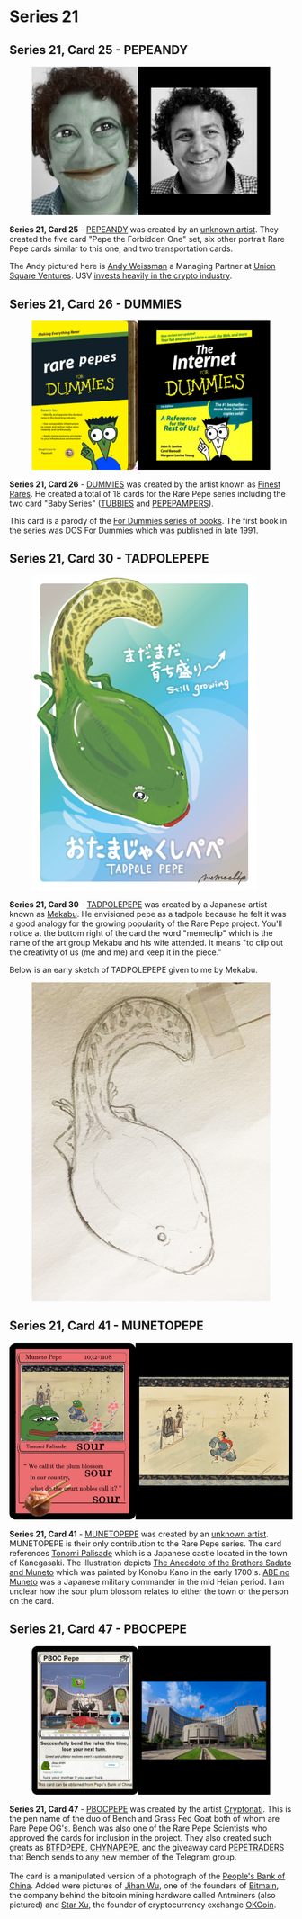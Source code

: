 # Series 21

## Series 21, Card 25 - PEPEANDY

<figure><img src="../../../.gitbook/assets/S21 C25 - PEPEANDY card and source.png" alt=""><figcaption></figcaption></figure>

**Series 21, Card 25** - [PEPEANDY](https://pepe.wtf/asset/PEPEANDY) was created by an [unknown artist](https://pepe.wtf/artists/1LHPw5hFTr8NYkE86b3F11y7vnBhmpJrts). They created the five card "Pepe the Forbidden One" set, six other portrait Rare Pepe cards similar to this one, and two transportation cards.

The Andy pictured here is [Andy Weissman](https://www.usv.com/people/andy-weissman/) a Managing Partner at [Union Square Ventures](https://www.usv.com/). USV [invests heavily in the crypto industry](https://www.theblock.co/linked/92652/union-square-ventures-crypto-2021-fund).

## Series 21, Card 26 - DUMMIES

<figure><img src="../../../.gitbook/assets/S21 C26 - DUMMIES card and source.jpg" alt=""><figcaption></figcaption></figure>

**Series 21, Card 26** - [DUMMIES](https://pepe.wtf/asset/DUMMIES) was created by the artist known as [Finest Rares](https://pepe.wtf/artists/Finest-Rares). He created a total of 18 cards for the Rare Pepe series including the two card "Baby Series" ([TUBBIES](https://pepe.wtf/asset/TUBBIES) and [PEPEPAMPERS](https://pepe.wtf/asset/PEPEPAMPERS)).&#x20;

This card is a parody of the [For Dummies series of books](https://en.wikipedia.org/wiki/For\_Dummies). The first book in the series was DOS For Dummies which was published in late 1991.&#x20;

## Series 21, Card 30 - TADPOLEPEPE

<figure><img src="../../../.gitbook/assets/S21 C30 - TADPOLEPEPE.png" alt=""><figcaption></figcaption></figure>

**Series 21, Card 30** - [TADPOLEPEPE](https://pepe.wtf/asset/TADPOLEPEPE) was created by a Japanese artist known as [Mekabu](https://pepe.wtf/artists/Mekabu). He envisioned pepe as a tadpole because he felt it was a good analogy for the growing popularity of the Rare Pepe project. You'll notice at the bottom right of the card the word "memeclip" which is the name of the art group Mekabu and his wife attended. It means "to clip out the creativity of us (me and me) and keep it in the piece."

Below is an early sketch of TADPOLEPEPE given to me by Mekabu.

<figure><img src="../../../.gitbook/assets/tadpolepepe.jpg" alt=""><figcaption></figcaption></figure>

## Series 21, Card 41 - MUNETOPEPE

![](<../../../.gitbook/assets/S21 C41 - MUNETOPEPE source and card.jpg>)

**Series 21, Card 41** - [MUNETOPEPE](https://pepe.wtf/asset/MUNETOPEPE) was created by an [unknown artist](https://pepe.wtf/artists/1HxpuXAdaWbGr81bRXE5GKKw3aPZxoxzBg). MUNETOPEPE is their only contribution to the Rare Pepe series. The card references [Tonomi Palisade](https://en.wikipedia.org/wiki/Tonomi\_Palisade) which is a Japanese castle located in the town of Kanegasaki. The illustration depicts [The Anecdote of the Brothers Sadato and Muneto](https://www.fukushima-museum.jp/abe-no-sadato-muneto/) which was painted by Konobu Kano in the early 1700's.  [ABE no Muneto](https://www.japanese-wiki-corpus.org/person/ABE%20no%20Muneto.html) was a Japanese military commander in the mid Heian period. I am unclear how the sour plum blossom relates to either the town or the person on the card.&#x20;

## Series 21, Card 47 - PBOCPEPE

<figure><img src="../../../.gitbook/assets/S21 C47 - PBOCPEPE card and source.jpg" alt=""><figcaption></figcaption></figure>

**Series 21, Card 47** - [PBOCPEPE](https://pepe.wtf/asset/PBOCPEPE) was created by the artist [Cryptonati](https://pepe.wtf/artists/Cryptonati). This is the pen name of the duo of Bench and Grass Fed Goat both of whom are Rare Pepe OG's. Bench was also one of the Rare Pepe Scientists who approved the cards for inclusion in the project. They also created such greats as [BTFDPEPE](https://pepe.wtf/asset/BTFDPEPE), [CHYNAPEPE](https://pepe.wtf/asset/CHYNAPEPE), and the giveaway card [PEPETRADERS](https://pepe.wtf/asset/PEPETRADERS) that Bench sends to any new member of the Telegram group. \
\
The card is a manipulated version of a photograph of the [People's Bank of China](https://en.wikipedia.org/wiki/People's\_Bank\_of\_China). Added were pictures of [Jihan Wu](https://en.wikipedia.org/wiki/Jihan\_Wu), one of the founders of [Bitmain](https://en.wikipedia.org/wiki/Bitmain), the company behind the bitcoin mining hardware called Antminers (also pictured) and [Star Xu](https://www.coindesk.com/tag/star-xu/), the founder of cryptocurrency exchange [OKCoin](https://www.okcoin.com/).

